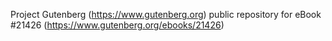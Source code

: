 Project Gutenberg (https://www.gutenberg.org) public repository for eBook #21426 (https://www.gutenberg.org/ebooks/21426)
